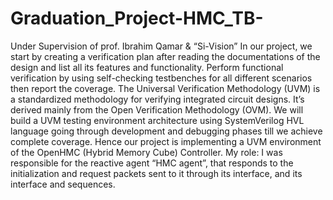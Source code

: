 # Graduation_Project-HMC_TB-
Under Supervision of prof. Ibrahim Qamar & “Si-Vision”
In our project, we start by creating a verification plan after reading the documentations of the design and list all its features and functionality. Perform functional verification by using self-checking testbenches for all different scenarios then report the coverage. The Universal Verification Methodology (UVM) is a standardized methodology for verifying integrated circuit designs. It’s derived mainly from the Open Verification Methodology (OVM). We will build a UVM testing environment architecture using SystemVerilog HVL language going through development and debugging phases till we achieve complete coverage. Hence our project is implementing a UVM environment of the OpenHMC (Hybrid Memory Cube) Controller. My role: I was responsible for the reactive agent “HMC agent”, that responds to the initialization and request packets sent to it through its interface, and its interface and sequences.
